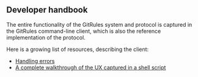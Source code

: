 ## Developer handbook

The entire functionality of the GitRules system and protocol is captured in the GitRules command-line client, which is also the reference implementation of the protocol.

Here is a growing list of resources, describing the client:

- [Handling errors](errors.md)
- [A complete walkthrough of the UX captured in a shell script](walkthrough.sh)
